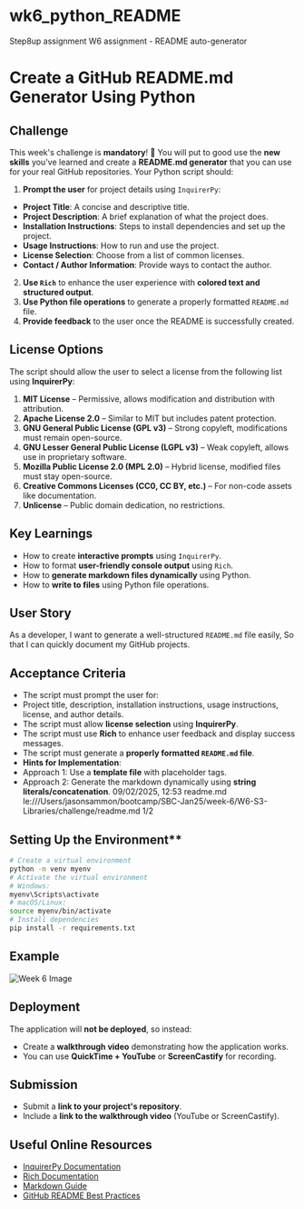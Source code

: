 # wk6_python_README
Step8up assignment W6 assignment - README auto-generator

# Create a GitHub README.md Generator Using Python
## Challenge
This week's challenge is **mandatory**! 🚀
You will put to good use the **new skills** you've learned and create a **README.md
generator** that you can use for your real GitHub repositories.
Your Python script should:
1. **Prompt the user** for project details using `InquirerPy`:
 - **Project Title**: A concise and descriptive title.
 - **Project Description**: A brief explanation of what the project does.
 - **Installation Instructions**: Steps to install dependencies and set up the project.
 - **Usage Instructions**: How to run and use the project.
 - **License Selection**: Choose from a list of common licenses.
 - **Contact / Author Information**: Provide ways to contact the author.
2. **Use `Rich`** to enhance the user experience with **colored text and structured
output**.
3. **Use Python file operations** to generate a properly formatted `README.md` file.
4. **Provide feedback** to the user once the README is successfully created.
## License Options
The script should allow the user to select a license from the following list using
**InquirerPy**:
1. **MIT License** – Permissive, allows modification and distribution with attribution.
2. **Apache License 2.0** – Similar to MIT but includes patent protection.
3. **GNU General Public License (GPL v3)** – Strong copyleft, modifications must remain
open-source.
4. **GNU Lesser General Public License (LGPL v3)** – Weak copyleft, allows use in
proprietary software.
5. **Mozilla Public License 2.0 (MPL 2.0)** – Hybrid license, modified files must stay
open-source.
6. **Creative Commons Licenses (CC0, CC BY, etc.)** – For non-code assets like
documentation.
7. **Unlicense** – Public domain dedication, no restrictions.
## Key Learnings
- How to create **interactive prompts** using `InquirerPy`.
- How to format **user-friendly console output** using `Rich`.
- How to **generate markdown files dynamically** using Python.
- How to **write to files** using Python file operations.
## User Story
As a developer,
I want to generate a well-structured `README.md` file easily,
So that I can quickly document my GitHub projects.
## Acceptance Criteria
- The script must prompt the user for:
 - Project title, description, installation instructions, usage instructions, license,
and author details.
- The script must allow **license selection** using **InquirerPy**.
- The script must use **Rich** to enhance user feedback and display success messages.
- The script must generate a **properly formatted `README.md` file**.
- **Hints for Implementation**:
 - Approach 1: Use a **template file** with placeholder tags.
 - Approach 2: Generate the markdown dynamically using **string
literals/concatenation**.
09/02/2025, 12:53 readme.md
le:///Users/jasonsammon/bootcamp/SBC-Jan25/week-6/W6-S3-Libraries/challenge/readme.md 1/2
## Setting Up the Environment\*\*
```bash
# Create a virtual environment
python -m venv myenv
# Activate the virtual environment
# Windows:
myenv\Scripts\activate
# macOS/Linux:
source myenv/bin/activate
# Install dependencies
pip install -r requirements.txt
```
## Example
![Week 6 Image](week6.gif)
## Deployment
The application will **not be deployed**, so instead:
- Create a **walkthrough video** demonstrating how the application works.
- You can use **QuickTime + YouTube** or **ScreenCastify** for recording.
## Submission
- Submit a **link to your project's repository**.
- Include a **link to the walkthrough video** (YouTube or ScreenCastify).
## Useful Online Resources
- [InquirerPy Documentation](https://inquirerpy.readthedocs.io/en/latest/)
- [Rich Documentation](https://rich.readthedocs.io/en/latest/)
- [Markdown Guide](https://www.markdownguide.org/)
- [GitHub README Best Practices](https://docs.github.com/en/github/creating-cloning-andarchiving-repositories/about-readmes)
